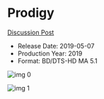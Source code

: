# Prodigy

[Discussion Post](https://www.avsforum.com/threads/bass-eq-for-filtered-movies.2995212/post-58023108)

* Release Date: 2019-05-07
* Production Year: 2019
* Format: BD/DTS-HD MA 5.1

![img 0](https://i.imgur.com/Fza66v5.jpg)

![img 1](https://i.imgur.com/ck2jrC0.jpg)

